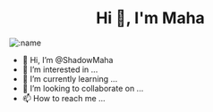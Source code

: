 <h1 align="center">Hi 👋, I'm Maha </h1>

![:name](https://count.getloli.com/get/@ShadowMAha)

- 👋 Hi, I’m @ShadowMaha
- 👀 I’m interested in ...
- 🌱 I’m currently learning ...
- 💞️ I’m looking to collaborate on ...
- 📫 How to reach me ...

<!---
ShadowMaha/ShadowMaha is a ✨ special ✨ repository because its `README.md` (this file) appears on your GitHub profile.
You can click the Preview link to take a look at your changes.
--->
